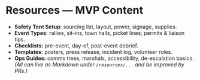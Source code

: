 # Resources — MVP Content
- **Safety Tent Setup**: sourcing list, layout, power, signage, supplies.
- **Event Types:** rallies, sit-ins, town halls, picket lines; permits & liaison tips.
- **Checklists:** pre-event, day-of, post-event debrief.
- **Templates:** posters, press release, incident log, volunteer roles.
- **Ops Guides:** comms trees, marshals, accessibility, de-escalation basics.
*(All can live as Markdown under `/resources/...` and be improved by PRs.)*